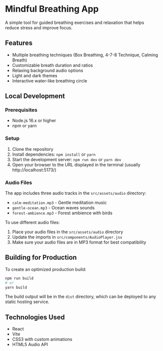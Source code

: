 # Mindful Breathing App

A simple tool for guided breathing exercises and relaxation that helps reduce stress and improve focus.

## Features

- Multiple breathing techniques (Box Breathing, 4-7-8 Technique, Calming Breath)
- Customizable breath duration and ratios
- Relaxing background audio options
- Light and dark themes
- Interactive water-like breathing circle

## Local Development

### Prerequisites

- Node.js 16.x or higher
- npm or yarn

### Setup

1. Clone the repository
2. Install dependencies: `npm install` or `yarn`
3. Start the development server: `npm run dev` or `yarn dev`
4. Open your browser to the URL displayed in the terminal (usually http://localhost:5173/)

### Audio Files

The app includes three audio tracks in the `src/assets/audio` directory:

- `calm-meditation.mp3` - Gentle meditation music
- `gentle-ocean.mp3` - Ocean waves sounds
- `forest-ambience.mp3` - Forest ambience with birds

To use different audio files:

1. Place your audio files in the `src/assets/audio` directory
2. Update the imports in `src/components/AudioPlayer.jsx`
3. Make sure your audio files are in MP3 format for best compatibility

## Building for Production

To create an optimized production build:

```bash
npm run build
# or
yarn build
```

The build output will be in the `dist` directory, which can be deployed to any static hosting service.

## Technologies Used

- React
- Vite
- CSS3 with custom animations
- HTML5 Audio API
